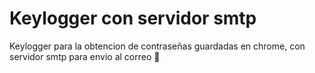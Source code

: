 # Keylogger con servidor smtp 
Keylogger para la obtencion de contraseñas guardadas en chrome,
con servidor smtp para envio al correo 📧
